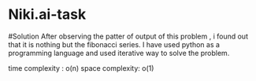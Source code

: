 # Niki.ai-task

#Solution
After observing the patter of output of this problem , i found out that it is nothing but the fibonacci series.
I have used python as a programming language and used iterative way to solve the problem.

 time complexity : o(n)
 space complexity: o(1)
